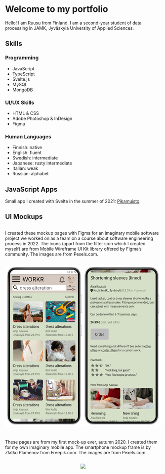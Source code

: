 # Welcome to my portfolio

Hello! I am Ruusu from Finland. I am a second-year student of data processing in JAMK, Jyväskylä University of Applied Sciences.

## Skills

### Programming

- JavaScript
- TypeScript
- Svelte.js
- MySQL
- MongoDB

### UI/UX Skills

- HTML & CSS
- Adobe Photoshop & InDesign
- Figma

### Human Languages

- Finnish: native
- English: fluent
- Swedish: intermediate
- Japanese: rusty intermediate
- Italian: weak
- Russian: alphabet

## JavaScript Apps

Small app I created with Svelte in the summer of 2021: [Pikamuisto](https://github.com/ruulnoke/pikamuisto)

## UI Mockups

<style>
.container {
  display:flex;
  flex-flow: row wrap;
  justify-content: space-around;
}

.container img {
  max-width: 100%;
  margin: 1em 0 2em 0;
  border: none;
}
</style>

<div class="container">

I created these mockup pages with Figma for an imaginary mobile software project we worked on as a team on a course about software engineering process in 2022. The icons (apart from the filter icon which I created myself) are from Mobile Wireframe UI Kit library offered by Figma’s community. The images are from Pexels.com.

  <img src="images/school-project-figma-mockups.png">

These pages are from my first mock-up ever, autumn 2020. I created them for my own imaginary mobile app. The smartphone mockup frame is by Zlatko Plamenov from Freepik.com. The images are from Pexels.com.

  <img src="images/my-first-mockup.png">

</div>
